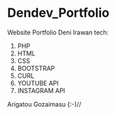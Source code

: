 # Dendev_Portfolio
Website Portfolio Deni Irawan
tech:
  1. PHP
  2. HTML
  3. CSS
  4. BOOTSTRAP
  5. CURL
  6. YOUTUBE API
  7. INSTAGRAM API

Arigatou Gozaimasu {:-)//
